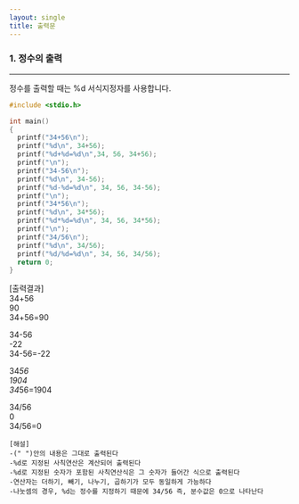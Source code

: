 ```yaml
---
layout: single
title: 출력문
---
```

### 1. 정수의 출력
---
정수를 출력할 때는 %d 서식지정자를 사용합니다.
~~~c
#include <stdio.h>

int main() 
{
  printf("34+56\n");
  printf("%d\n", 34+56);
  printf("%d+%d=%d\n",34, 56, 34+56);
  printf("\n");
  printf("34-56\n");
  printf("%d\n", 34-56);
  printf("%d-%d=%d\n", 34, 56, 34-56);
  printf("\n");
  printf("34*56\n");
  printf("%d\n", 34*56);
  printf("%d*%d=%d\n", 34, 56, 34*56);
  printf("\n");
  printf("34/56\n");
  printf("%d\n", 34/56);
  printf("%d/%d=%d\n", 34, 56, 34/56);
  return 0;
} 
~~~
[출력결과]  
34+56  
90  
34+56=90  
  
34-56  
-22  
34-56=-22  
  
34*56  
1904  
34*56=1904  
  
34/56  
0  
34/56=0  
~~~
[해설]  
-(" ")안의 내용은 그대로 출력된다  
-%d로 지정된 사칙연산은 계산되어 출력된다  
-%d로 지정된 숫자가 포함된 사칙연산식은 그 숫자가 들어간 식으로 출력된다  
-연산자는 더하기, 빼기, 나누기, 곱하기가 모두 동일하게 가능하다  
-나눗셈의 경우, %d는 정수를 지정하기 때문에 34/56 즉, 분수값은 0으로 나타난다
